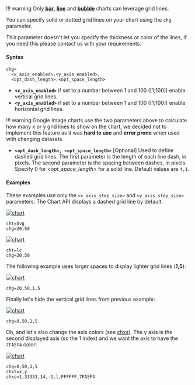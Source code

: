 !!! warning
    Only **[bar](/bar-charts)**, **[line](/line-charts)** and **[bubble](/bubble-charts)** charts can leverage grid lines.

You can specify solid or dotted grid lines on your chart using the `chg` parameter.

This parameter doesn't let you specify the thickness or color of the lines, if you need this please contact us with your requirements.

 <!-- For more ways to make lines across your chart, see shape markers (chm type h, H, v, or V), range markers (chm), and axis tick marks (chxtc). -->

#### Syntax

```
chg=
  <x_axis_enabled>,<y_axis_enabled>,
  <opt_dash_length>,<opt_space_length>
```

<!-- <opt_x_offset>,<opt_y_offset> -->

- **`<x_axis_enabled>`** if set to a number between 1 and 100 ([1;100]) enable vertical grid lines.
- **`<y_axis_enabled>`** if set to a number between 1 and 100 ([1;100]) enable horizontal grid lines.

!!! warning
    Google Image charts use the two parameters above to calculate how many x or y grid lines to show on the chart, we decided not to implement this feature as it was **hard to use** and **error prone** when used with changing datasets.


- **`<opt_dash_length>, <opt_space_length>`** [Optional] Used to define dashed grid lines. The first parameter is the length of each line dash, in pixels. The second parameter is the spacing between dashes, in pixels. Specify 0 for *<opt_space_length>* for a solid line. Default values are `4,1`.

<!-- - **`<opt_x_offset>,<opt_y_offset>`** [Optional] The number of units, according to the chart scale, to offset the x and y grid lines, respectively. Can be positive or negative values. If you specify this value, you must also specify all preceding values. Default values are 0,0. -->

#### Examples

These examples use only the `<x_axis_step_size>` and `<y_axis_step_size>` parameters. The Chart API displays a dashed grid line by default.

[![chart](https://image-charts.com/chart?chco=76A4FB&chd=t%3A50%2C30%2C10%2C60%2C65%2C90&chg=20%2C50&chls=2.0%2C0.0%2C0.0&chs=700x200&cht=bvg&chxl=0%3A%7C0%7C1%7C2%7C3%7C4%7C5%7C&chxr=1%2C0%2C100%2C25&chxt=x%2Cy&icac=documentation&icretina=1&ichm=dca20a51a1de4d6f4f93bcf1435eace9c38a8cb64627d14191cebd8fd6d1ea57)](https://editor.image-charts.com/chart?chco=76A4FB&chd=t%3A50%2C30%2C10%2C60%2C65%2C90&chg=20%2C50&chls=2.0%2C0.0%2C0.0&chs=700x200&cht=bvg&chxl=0%3A%7C0%7C1%7C2%7C3%7C4%7C5%7C&chxr=1%2C0%2C100%2C25&chxt=x%2Cy&icac=documentation&icretina=1&ichm=dca20a51a1de4d6f4f93bcf1435eace9c38a8cb64627d14191cebd8fd6d1ea57)

```
cht=bvg
chg=20,50
```

[![chart](https://image-charts.com/chart?chco=76A4FB&chd=s%3AcEAELFJHHHKUju9uuXUcd&chg=20%2C50&chls=2.0%2C0.0%2C0.0&chs=700x200&cht=lc&chxr=0%2C0%2C20%2C1%7C1%2C0%2C100%2C20&chxt=x%2Cy&icac=documentation&icretina=1&ichm=5b37d67a286c0978ab3658fa82e6501f0af5c3d012165185b813df76115eada3)](https://editor.image-charts.com/chart?chco=76A4FB&chd=s%3AcEAELFJHHHKUju9uuXUcd&chg=20%2C50&chls=2.0%2C0.0%2C0.0&chs=700x200&cht=lc&chxr=0%2C0%2C20%2C1%7C1%2C0%2C100%2C20&chxt=x%2Cy&icac=documentation&icretina=1&ichm=5b37d67a286c0978ab3658fa82e6501f0af5c3d012165185b813df76115eada3)

```
cht=lc
chg=20,50
```

The following example uses larger spaces to display lighter grid lines (**1,5**):

[![chart](https://image-charts.com/chart?chco=76A4FB&chd=s%3AcEAELFJHHHKUju9uuXUcd&chg=20%2C50%2C1%2C5&chls=2.0%2C0.0%2C0.0&chs=700x200&cht=lc&chxr=0%2C0%2C20%2C1%7C1%2C0%2C100%2C20&chxt=x%2Cy&icac=documentation&icretina=1&ichm=2b1c0bc4047dfe316edbf5d0e1f40d4ea829001e29e55bb9395fa1d0bb6061f4)](https://editor.image-charts.com/chart?chco=76A4FB&chd=s%3AcEAELFJHHHKUju9uuXUcd&chg=20%2C50%2C1%2C5&chls=2.0%2C0.0%2C0.0&chs=700x200&cht=lc&chxr=0%2C0%2C20%2C1%7C1%2C0%2C100%2C20&chxt=x%2Cy&icac=documentation&icretina=1&ichm=2b1c0bc4047dfe316edbf5d0e1f40d4ea829001e29e55bb9395fa1d0bb6061f4)

```
chg=20,50,1,5
```

Finally let's hide the vertical grid lines from previous example:

[![chart](https://image-charts.com/chart?chco=76A4FB&chd=s%3AcEAELFJHHHKUju9uuXUcd&chg=0%2C50%2C1%2C5&chls=2.0%2C0.0%2C0.0&chs=700x200&cht=lc&chxr=0%2C0%2C20%2C1%7C1%2C0%2C100%2C20&chxt=x%2Cy&icac=documentation&icretina=1&ichm=bfc6f739dab89fa762369495741fdefeecd847a3bd39cb54b35fa91ba4d487de)](https://editor.image-charts.com/chart?chco=76A4FB&chd=s%3AcEAELFJHHHKUju9uuXUcd&chg=0%2C50%2C1%2C5&chls=2.0%2C0.0%2C0.0&chs=700x200&cht=lc&chxr=0%2C0%2C20%2C1%7C1%2C0%2C100%2C20&chxt=x%2Cy&icac=documentation&icretina=1&ichm=bfc6f739dab89fa762369495741fdefeecd847a3bd39cb54b35fa91ba4d487de)

```
chg=0,50,1,5
```

Oh, and let's also change the axis colors (see [chxs](/reference/chart-axis/#axis-label-styles)). The y axis is the second displayed axis (so the 1 index) and we want the axis to have the `7FA5F4` color:

[![chart](https://image-charts.com/chart?chco=76A4FB&chd=s%3AcEAELFJHHHKUju9uuXUcd&chg=0%2C50%2C1%2C5&chls=2.0%2C0.0%2C0.0&chs=700x200&cht=lc&chxr=0%2C0%2C20%2C1%7C1%2C0%2C100%2C20&chxs=1%2C33333%2C14%2C-1%2Cl%2CFFFFFF%2C7FA5F4&chxt=x%2Cy&icac=documentation&icretina=1&ichm=2b4dc673bbcba70fe8e739805e52a41a62a1038a85dc6706dd8182bb2da5492e)](https://editor.image-charts.com/chart?chco=76A4FB&chd=s%3AcEAELFJHHHKUju9uuXUcd&chg=0%2C50%2C1%2C5&chls=2.0%2C0.0%2C0.0&chs=700x200&cht=lc&chxr=0%2C0%2C20%2C1%7C1%2C0%2C100%2C20&chxs=1%2C33333%2C14%2C-1%2Cl%2CFFFFFF%2C7FA5F4&chxt=x%2Cy&icac=documentation&icretina=1&ichm=2b4dc673bbcba70fe8e739805e52a41a62a1038a85dc6706dd8182bb2da5492e
)

```
chg=0,50,1,5
chxt=x,y
chxs=1,33333,14,-1,l,FFFFFF,7FA5F4
```
